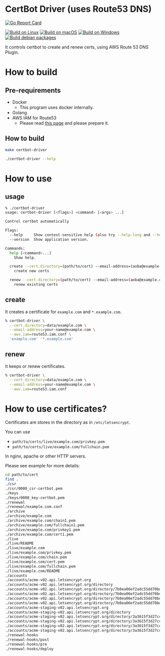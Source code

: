 # CertBot Driver (uses Route53 DNS)

[![Go Report Card](https://goreportcard.com/badge/github.com/link-u/certbot-driver)](https://goreportcard.com/report/github.com/link-u/certbot-driver)

[![Build on Linux](https://github.com/link-u/certbot-driver/workflows/Build%20on%20Linux/badge.svg)](https://github.com/link-u/certbot-driver/actions?query=workflow%3A%22Build+on+Linux%22)
[![Build on macOS](https://github.com/link-u/certbot-driver/workflows/Build%20on%20macOS/badge.svg)](https://github.com/link-u/certbot-driver/actions?query=workflow%3A%22Build+on+macOS%22)
[![Build on Windows](https://github.com/link-u/certbot-driver/workflows/Build%20on%20Windows/badge.svg)](https://github.com/link-u/certbot-driver/actions?query=workflow%3A%22Build+on+Windows%22)  
[![Build debian packages](https://github.com/link-u/certbot-driver/workflows/Build%20debian%20packages/badge.svg)](https://github.com/link-u/certbot-driver/actions?query=workflow%3A%22Build+debian+packages%22)

It controls certbot to create and renew certs, using AWS Route 53 DNS Plugin.

# How to build

## Pre-requirements

 - Docker
   - This program uses docker internally.
 - Golang
 - AWS IAM for Route53
   - Please read [this page](https://certbot-dns-route53.readthedocs.io/en/stable/) and please prepare it.

## How to build

```bash
make certbot-driver

./certbot-driver --help
```

# How to use

## usage
```bash
% ./certbot-driver
usage: certbot-driver [<flags>] <command> [<args> ...]

Control certbot automatically

Flags:
  --help     Show context-sensitive help (also try --help-long and --help-man).
  --version  Show application version.

Commands:
  help [<command>...]
    Show help.

  create --cert.directory=(path/to/cert) --email-address=(aoba@example.com) --aws.iam=(iam.conf) [<flags>] <domains>...
    create new certs

  renew --cert.directory=(path/to/cert) --email-address=(aoba@example.com) --aws.iam=(iam.conf) [<flags>]
    renew existing certs
```

## create

It creates a certificate for `example.com` and `*.example.com`.

```bash
% certbot-driver \
  --cert.directory=data/example.com \
  --email-address=your-name@example.com \
  --aws.iam=route53.iam.conf \
  'example.com' '*.example.com'
```

## renew

It keeps or renew certificates.

```bash
% certbot-driver \
  --cert.directory=data/example.com \
  --email-address=your-name@example.com \
  --aws.iam=route53.iam.conf
```

# How to use certificates?

Certificates are stores in the directory as in `/etc/letsencrypt`.

You can use
 - `path/to/certs/live/example.com/privkey.pem`
 - `path/to/certs/live/example.com/fullchain.pem`

In nginx, apache or other HTTP servers.

Please see example for more details:

```bash
cd path/to/cert
find .
./csr
./csr/0000_csr-certbot.pem
./keys
./keys/0000_key-certbot.pem
./renewal
./renewal/example.com.conf
./archive
./archive/example.com
./archive/example.com/chain1.pem
./archive/example.com/fullchain1.pem
./archive/example.com/privkey1.pem
./archive/example.com/cert1.pem
./live
./live/README
./live/example.com
./live/example.com/privkey.pem
./live/example.com/chain.pem
./live/example.com/cert.pem
./live/example.com/fullchain.pem
./live/example.com/README
./accounts
./accounts/acme-v02.api.letsencrypt.org
./accounts/acme-v02.api.letsencrypt.org/directory
./accounts/acme-v02.api.letsencrypt.org/directory/7b0ea06ef2adc55dd70bdf6902e9b10e
./accounts/acme-v02.api.letsencrypt.org/directory/7b0ea06ef2adc55dd70bdf6902e9b10e/private_key.json
./accounts/acme-v02.api.letsencrypt.org/directory/7b0ea06ef2adc55dd70bdf6902e9b10e/regr.json
./accounts/acme-v02.api.letsencrypt.org/directory/7b0ea06ef2adc55dd70bdf6902e9b10e/meta.json
./accounts/acme-staging-v02.api.letsencrypt.org
./accounts/acme-staging-v02.api.letsencrypt.org/directory
./accounts/acme-staging-v02.api.letsencrypt.org/directory/3a3615f3d27cc339e1d4e5ed52275f45
./accounts/acme-staging-v02.api.letsencrypt.org/directory/3a3615f3d27cc339e1d4e5ed52275f45/private_key.json
./accounts/acme-staging-v02.api.letsencrypt.org/directory/3a3615f3d27cc339e1d4e5ed52275f45/regr.json
./accounts/acme-staging-v02.api.letsencrypt.org/directory/3a3615f3d27cc339e1d4e5ed52275f45/meta.json
./renewal-hooks
./renewal-hooks/post
./renewal-hooks/pre
./renewal-hooks/deploy
```
